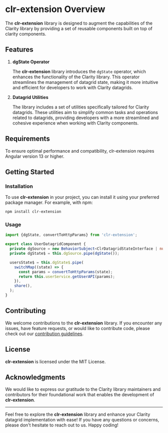 # clr-extension Overview

The **clr-extension** library is designed to augment the capabilities of the Clarity library by providing a set of
reusable components built on top of clarity components.

## Features

1. **dgState Operator**

   The **clr-extension** library introduces the `dgState` operator, which enhances the functionality of the Clarity
   library. This operator streamlines the management of datagrid state, making it more intuitive and efficient for
   developers to work with Clarity datagrids.

2. **Datagrid Utilities**

   The library includes a set of utilities specifically tailored for Clarity datagrids. These utilities aim to simplify
   common tasks and operations related to datagrids, providing developers with a more streamlined and cohesive
   experience when working with Clarity components.

## Requirements

To ensure optimal performance and compatibility, clr-extension requires Angular version 13 or higher.

## Getting Started

### Installation

To use **clr-extension** in your project, you can install it using your preferred package manager. For example, with
npm:

```bash
npm install clr-extension
```

### Usage

```ts
import {dgState, convertToHttpParams} from 'clr-extension';

export class UserDatagridComponent {
  private dgSource = new BehaviorSubject<ClrDatagridStateInterface | null>(null);
  private dgState$ = this.dgSource.pipe(dgState());

  usersState$ = this.dgState$.pipe(
    switchMap((state) => {
      const params = convertToHttpParams(state);
      return this.userService.getUserAPI(params);
    }),
    share(),
  );
}
```

## Contributing

We welcome contributions to the **clr-extension** library. If you encounter any issues, have feature requests, or would
like to contribute code, please check out our
[contribution guidelines](https://github.com/wghglory/ngx-extension/CONTRIBUTING.md).

## License

**clr-extension** is licensed under the MIT License.

## Acknowledgments

We would like to express our gratitude to the Clarity library maintainers and contributors for their foundational work
that enables the development of **clr-extension**.

---

Feel free to explore the **clr-extension** library and enhance your Clarity datagrid implementation with ease! If you
have any questions or concerns, please don't hesitate to reach out to us. Happy coding!

